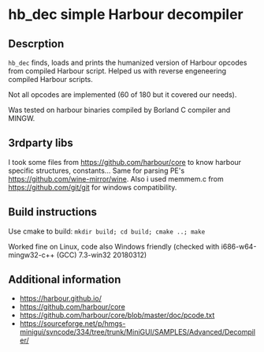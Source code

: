 # hb_dec simple Harbour decompiler

## Descrption
`hb_dec` finds, loads and prints the humanized version of Harbour opcodes from compiled Harbour script.
Helped us with reverse engeneering compiled Harbour scripts.

Not all opcodes are implemented (60 of 180 but it covered our needs).

Was tested on harbour binaries compiled by Borland C compiler and MINGW.

## 3rdparty libs

I took some files from https://github.com/harbour/core to know harbour specific structures, constants...
Same for parsing PE's https://github.com/wine-mirror/wine.
Also i used memmem.c from https://github.com/git/git for windows compatibility.

## Build instructions

Use cmake to build: `mkdir build; cd build; cmake ..; make`

Worked fine on Linux, code also Windows friendly (checked with i686-w64-mingw32-c++ (GCC) 7.3-win32 20180312)

## Additional information

* https://harbour.github.io/
* https://github.com/harbour/core
* https://github.com/harbour/core/blob/master/doc/pcode.txt
* https://sourceforge.net/p/hmgs-minigui/svncode/334/tree/trunk/MiniGUI/SAMPLES/Advanced/Decompiler/

